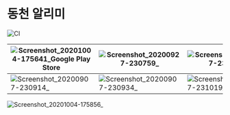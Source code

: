 # 동천 알리미
![CI](https://github.com/Neibce/Dongcheon-Alimi/actions/workflows/android.yml/badge.svg)

![Screenshot_20201004-175641_Google Play Store](https://github.com/Neibce/Dongcheon-Alimi/assets/18096595/9f712c9d-84a2-4af9-b06e-8984460484f3)|![Screenshot_20200927-230759_ ](https://github.com/Neibce/Dongcheon-Alimi/assets/18096595/8133c553-fbaa-4de5-823e-20be4c1b2c92)|![Screenshot_20200927-233445_ ](https://github.com/Neibce/Dongcheon-Alimi/assets/18096595/39d298e0-2922-4952-a5dc-6e97f813b815)
|---|---|---|
![Screenshot_20200907-230914_ ](https://github.com/Neibce/Dongcheon-Alimi/assets/18096595/8b94ff06-fdab-4a8a-98db-711a56a58b9d)|![Screenshot_20200907-230934_ ](https://github.com/Neibce/Dongcheon-Alimi/assets/18096595/59227acf-a226-41ac-a73d-d863cde3c4bc)|![Screenshot_20200907-231019_ ](https://github.com/Neibce/Dongcheon-Alimi/assets/18096595/0ebe317a-ac9e-4d3f-a339-9e62479feb52)
![Screenshot_20201004-175856_ ](https://github.com/Neibce/Dongcheon-Alimi/assets/18096595/9010867d-5c5c-468a-b039-52f3a41692eb)

